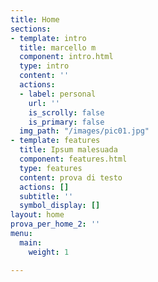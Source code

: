 ```yaml
---
title: Home
sections:
- template: intro
  title: marcello m
  component: intro.html
  type: intro
  content: ''
  actions:
  - label: personal
    url: ''
    is_scrolly: false
    is_primary: false
  img_path: "/images/pic01.jpg"
- template: features
  title: Ipsum malesuada
  component: features.html
  type: features
  content: prova di testo
  actions: []
  subtitle: ''
  symbol_display: []
layout: home
prova_per_home_2: ''
menu:
  main:
    weight: 1

---
```

